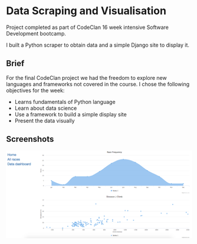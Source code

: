 # Data Scraping and Visualisation

Project completed as part of CodeClan 16 week intensive Software Development bootcamp.

I built a Python scraper to obtain data and a simple Django site to display it.

## Brief

For the final CodeClan project we had the freedom to explore new languages and frameworks not covered in the course. I chose the following objectives for the week:

* Learns fundamentals of Python language
* Learn about data science
* Use a framework to build a simple display site
* Present the data visually


## Screenshots

![Screenshot](https://github.com/RJForgie/Project-Python-Data-Visualization/blob/master/Python%20Screenshot.png)
